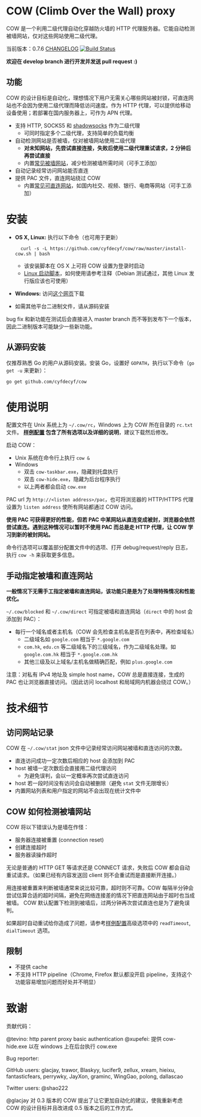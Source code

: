 # COW (Climb Over the Wall) proxy

COW 是一个利用二级代理自动化穿越防火墙的 HTTP 代理服务器。它能自动检测被墙网站，仅对这些网站使用二级代理。

当前版本：0.7.6 [CHANGELOG](CHANGELOG)
[![Build Status](https://travis-ci.org/cyfdecyf/cow.png?branch=develop)](https://travis-ci.org/cyfdecyf/cow)

**欢迎在 develop branch 进行开发并发送 pull request :)**

## 功能

COW 的设计目标是自动化，理想情况下用户无需关心哪些网站被封锁，可直连网站也不会因为使用二级代理而降低访问速度。作为 HTTP 代理，可以提供给移动设备使用；若部署在国内服务器上，可作为 APN 代理。

- 支持 HTTP, SOCKS5 和 [shadowsocks](https://github.com/clowwindy/shadowsocks/wiki/Shadowsocks-%E4%BD%BF%E7%94%A8%E8%AF%B4%E6%98%8E) 作为二级代理
  - 可同时指定多个二级代理，支持简单的负载均衡
- 自动检测网站是否被墙，仅对被墙网站使用二级代理
  - **对未知网站，先尝试直接连接，失败后使用二级代理重试请求，2 分钟后再尝试直接**
  - 内置[常见被墙网站](site_blocked.go)，减少检测被墙所需时间（可手工添加）
- 自动记录经常访问网站能否直连
- 提供 PAC 文件，直连网站绕过 COW
  - 内置[常见可直连网站](site_direct.go)，如国内社交、视频、银行、电商等网站（可手工添加）

# 安装

- **OS X, Linux:** 执行以下命令（也可用于更新）

        curl -s -L https://github.com/cyfdecyf/cow/raw/master/install-cow.sh | bash

  - 该安装脚本在 OS X 上可将 COW 设置为登录时启动
  - [Linux 启动脚本](doc/init.d/cow)，如何使用请参考注释（Debian 测试通过，其他 Linux 发行版应该也可使用）
- **Windows:** 访问[这个网页](http://dl.chenyufei.info/cow/)下载
- 如需其他平台二进制文件，请从源码安装

bug fix 和新功能在测试后会直接进入 master branch 而不等到发布下一个版本，因此二进制版本可能缺少一些新功能。

## 从源码安装

仅推荐熟悉 Go 的用户从源码安装。安装 Go，设置好 `GOPATH`，执行以下命令（`go get -u` 来更新）：

    go get github.com/cyfdecyf/cow

# 使用说明

配置文件在 Unix 系统上为 `~/.cow/rc`，Windows 上为 COW 所在目录的 `rc.txt` 文件。 **[样例配置](doc/sample-config/rc) 包含了所有选项以及详细的说明**，建议下载然后修改。

启动 COW：

- Unix 系统在命令行上执行 `cow &`
- Windows
  - 双击 `cow-taskbar.exe`，隐藏到托盘执行
  - 双击 `cow-hide.exe`，隐藏为后台程序执行
  - 以上两者都会启动 `cow.exe`

PAC url 为 `http://<listen address>/pac`，也可将浏览器的 HTTP/HTTPS 代理设置为 `listen address` 使所有网站都通过 COW 访问。

**使用 PAC 可获得更好的性能，但若 PAC 中某网站从直连变成被封，浏览器会依然尝试直连。遇到这种情况可以暂时不使用 PAC 而总是走 HTTP 代理，让 COW 学习到新的被封网站。**

命令行选项可以覆盖部分配置文件中的选项、打开 debug/request/reply 日志，执行 `cow -h` 来获取更多信息。

## 手动指定被墙和直连网站

**一般情况下无需手工指定被墙和直连网站，该功能只是是为了处理特殊情况和性能优化。**

`~/.cow/blocked` 和 `~/.cow/direct` 可指定被墙和直连网站（`direct` 中的 host 会添加到 PAC）：

- 每行一个域名或者主机名（COW 会先检查主机名是否在列表中，再检查域名）
  - 二级域名如 `google.com` 相当于 `*.google.com`
  - `com.hk`, `edu.cn` 等二级域名下的三级域名，作为二级域名处理。如 `google.com.hk` 相当于 `*.google.com.hk`
  - 其他三级及以上域名/主机名做精确匹配，例如 `plus.google.com`

注意：对私有 IPv4 地址及 simple host name，COW 总是直接连接，生成的 PAC 也让浏览器直接访问。（因此访问 localhost 和局域网内机器会绕过 COW。）

# 技术细节

## 访问网站记录

COW 在 `~/.cow/stat` json 文件中记录经常访问网站被墙和直连访问的次数。

- 直连访问成功一定次数后相应的 host 会添加到 PAC
- host 被墙一定次数后会直接用二级代理访问
  - 为避免误判，会以一定概率再次尝试直连访问
- host 若一段时间没有访问会自动被删除（避免 `stat` 文件无限增长）
- 内置网站列表和用户指定的网站不会出现在统计文件中

## COW 如何检测被墙网站

COW 将以下错误认为是墙在作怪：

- 服务器连接被重置 (connection reset)
- 创建连接超时
- 服务器读操作超时

无论是普通的 HTTP GET 等请求还是 CONNECT 请求，失败后 COW 都会自动重试请求。（如果已经有内容发送回 client 则不会重试而是直接断开连接。）

用连接被重置来判断被墙通常来说比较可靠，超时则不可靠。COW 每隔半分钟会尝试估算合适的超时间隔，避免在网络连接差的情况下把直连网站由于超时也当成被墙。
COW 默认配置下检测到被墙后，过两分钟再次尝试直连也是为了避免误判。

如果超时自动重试给你造成了问题，请参考[样例配置](doc/sample-config/rc)高级选项中的 `readTimeout`, `dialTimeout` 选项。

## 限制

- 不提供 cache
- 不支持 HTTP pipeline（Chrome, Firefox 默认都没开启 pipeline，支持这个功能容易增加问题而好处并不明显）

# 致谢

贡献代码：

@tevino: http parent proxy basic authentication
@xupefei: 提供 cow-hide.exe 以在 windows 上在后台执行 cow.exe

Bug reporter:

GitHub users: glacjay, trawor, Blaskyy, lucifer9, zellux, xream, hieixu, fantasticfears, perrywky, JayXon, graminc, WingGao, polong, dallascao

Twitter users: @shao222

@glacjay 对 0.3 版本的 COW 提出了让它更加自动化的建议，使我重新考虑 COW 的设计目标并且改进成 0.5 版本之后的工作方式。
